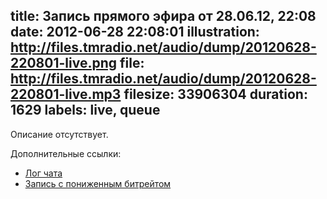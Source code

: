 title: Запись прямого эфира от 28.06.12, 22:08
date: 2012-06-28 22:08:01
illustration: http://files.tmradio.net/audio/dump/20120628-220801-live.png
file: http://files.tmradio.net/audio/dump/20120628-220801-live.mp3
filesize: 33906304
duration: 1629
labels: live, queue
---
Описание отсутствует.

Дополнительные ссылки:

- [Лог чата](http://files.tmradio.net/audio/dump/20120628-220801-live.log)
- [Запись с пониженным битрейтом](http://files.tmradio.net/audio/dump/20120628-220801-live-lofi.ogg)
